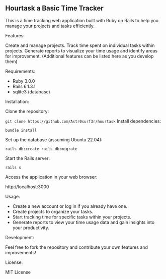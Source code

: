 ## Hourtask a Basic Time Tracker

This is a time tracking web application built with Ruby on Rails to help you manage your projects and tasks efficiently.

Features:

Create and manage projects.
Track time spent on individual tasks within projects.
Generate reports to visualize your time usage and identify areas for improvement.
(Additional features can be listed here as you develop them)

Requirements:

- Ruby 3.0.0
- Rails 6.1.3.1
- sqlite3 (database)

Installation:

Clone the repository:

`
git clone https://github.com/Astr0surf3r/hourtask
`
Install dependencies:

`
bundle install
`

Set up the database (assuming Ubuntu 22.04):

`
rails db:create
rails db:migrate
`

Start the Rails server:

`
rails s
`

Access the application in your web browser:

http://localhost:3000

Usage:

- Create a new account or log in if you already have one.
- Create projects to organize your tasks.
- Start tracking time for specific tasks within your projects.
- Generate reports to view your time usage data and gain insights into your productivity.

Development:

Feel free to fork the repository and contribute your own features and improvements!

License:

MIT License

